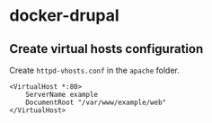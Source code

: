 # docker-drupal

## Create virtual hosts configuration

Create `httpd-vhosts.conf` in the `apache` folder.

```
<VirtualHost *:80>
    ServerName example
    DocumentRoot "/var/www/example/web"
</VirtualHost>
```
